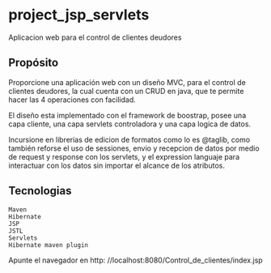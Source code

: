 # project_jsp_servlets
Aplicacion web para el control de clientes deudores

## Propósito
Proporcione una aplicación web con un diseño MVC, para el control de clientes deudores, la cual cuenta con un CRUD en java, que te permite hacer las 4 operaciones con facilidad.

El diseño esta implementado con el framework de boostrap, posee una capa cliente, una capa servlets controladora y una capa logica de datos.

Incursione en librerias de edicion de formatos como lo es @taglib, como también reforse el uso de sessiones, envio y recepcion de datos por medio de request y response con los servlets, y el expression languaje para interactuar con los datos sin importar el alcance de los atributos.

## Tecnologias

    Maven
    Hibernate
    JSP
    JSTL
    Servlets
    Hibernate maven plugin

Apunte el navegador en http: //localhost:8080/Control_de_clientes/index.jsp
